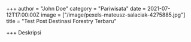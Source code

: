 +++
author = "John Doe"
category = "Pariwisata"
date = 2021-07-12T17:00:00Z
image = ["/image/pexels-mateusz-salaciak-4275885.jpg"]
title = "Test Post Destinasi Forestry Terbaru"

+++
Deskripsi